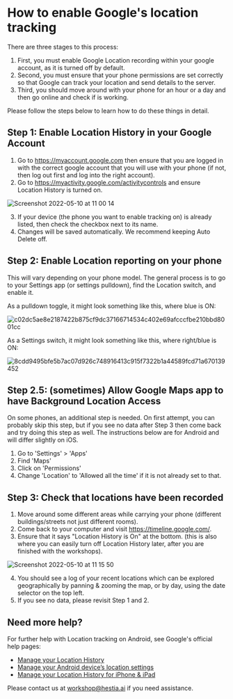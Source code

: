 # How to enable Google's location tracking

There are three stages to this process: 

1. First, you must enable Google Location recording within your google account, as it is turned off by default. 
2. Second, you must ensure that your phone permissions are set correctly so that Google can track your location and send details to the server. 
3. Third, you should move around with your phone for an hour or a day and then go online and check if is working.

Please follow the steps below to learn how to do these things in detail.

## Step 1: Enable Location History in your Google Account

1. Go to https://myaccount.google.com then ensure that you are logged in with the correct google account that you will use with your phone (if not, then log out first and log into the right account).
2. Go to https://myactivity.google.com/activitycontrols and ensure Location History is turned on.

![Screenshot 2022-05-10 at 11 00 14](https://user-images.githubusercontent.com/1473244/167603345-caaf3fda-9ab3-42b6-b364-e28b8ec27a17.png)

3. If your device (the phone you want to enable tracking on) is already listed, then check the checkbox next to its name. 
4. Changes will be saved automatically. We recommend keeping Auto Delete off.

## Step 2: Enable Location reporting on your phone

This will vary depending on your phone model. The general process is to go to your Settings app (or settings pulldown), find the Location switch, and enable it.

As a pulldown toggle, it might look something like this, where blue is ON:

![c02dc5ae8e2187422b875cf9dc37166714534c402e69afcccfbe210bbd8001cc](https://user-images.githubusercontent.com/1473244/167620471-ca1e4134-cd8d-46fd-a694-520156d52066.jpg)

As a Settings switch, it might look something like this, where right/blue is ON:

![8cdd9495bfe5b7ac07d926c748916413c915f7322b1a44589fcd71a670139452](https://user-images.githubusercontent.com/1473244/167620547-79c9e5b9-65e6-4b86-b2b6-997170af7ed3.jpg)

## Step 2.5: (sometimes) Allow Google Maps app to have Background Location Access

On some phones, an additional step is needed. On first attempt, you can probably skip this step, but if you see no data after Step 3 then come back and try doing this step as well. The instructions below are for Android and will differ slightly on iOS.

1. Go to 'Settings' > 'Apps'
2. Find 'Maps'
3. Click on 'Permissions'
4. Change 'Location' to 'Allowed all the time' if it is not already set to that.

## Step 3: Check that locations have been recorded

1. Move around some different areas while carrying your phone (different buildings/streets not just different rooms).
2. Come back to your computer and visit https://timeline.google.com/. 
3. Ensure that it says "Location History is On" at the bottom. (this is also where you can easily turn off Location History later, after you are finished with the workshops).

![Screenshot 2022-05-10 at 11 15 50](https://user-images.githubusercontent.com/1473244/167606403-0e5946d5-a155-486b-86cb-3f831ead1817.png)

4. You should see a log of your recent locations which can be explored geographically by panning & zooming the map, or by day, using the date selector on the top left.
5. If you see no data, please revisit Step 1 and 2.

## Need more help?

For further help with Location tracking on Android, see Google's official help pages:

  - [Manage your Location History](https://support.google.com/accounts/answer/3118687?hl=en&ref_topic=7189122)
  - [Manage your Android device’s location settings](https://support.google.com/accounts/answer/3467281?hl=en)
  - [Manage your Location History for iPhone & iPad](https://support.google.com/accounts/answer/4388034?hl=en&ref_topic=7189122)

Please contact us at workshop@hestia.ai if you need assistance.

